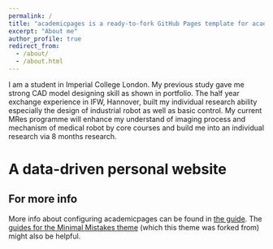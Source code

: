 ```yaml
---
permalink: /
title: "academicpages is a ready-to-fork GitHub Pages template for academic personal websites"
excerpt: "About me"
author_profile: true
redirect_from: 
  - /about/
  - /about.html
---
```

I am a student in Imperial College London. My previous study gave me strong CAD model designing skill as shown in portfolio. The half year exchange experience in IFW, Hannover, built my individual research ability especially the design of industrial robot as well as basic control. My current MRes programme will enhance my understand of imaging process and mechanism of medical robot by core courses and build me into an individual research via 8 months research.

A data-driven personal website
======


For more info
------
More info about configuring academicpages can be found in [the guide](https://academicpages.github.io/markdown/). The [guides for the Minimal Mistakes theme](https://mmistakes.github.io/minimal-mistakes/docs/configuration/) (which this theme was forked from) might also be helpful.
